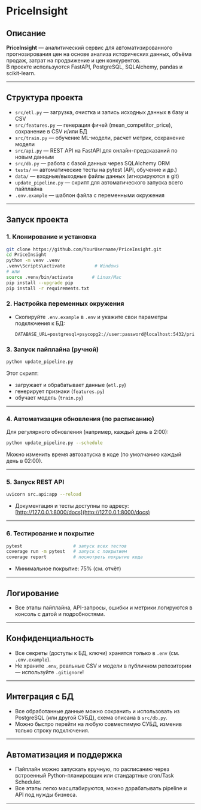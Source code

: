 # PriceInsight

## Описание

**PriceInsight** — аналитический сервис для автоматизированного прогнозирования цен на основе анализа исторических данных, объёма продаж, затрат на продвижение и цен конкурентов.  
В проекте используются FastAPI, PostgreSQL, SQLAlchemy, pandas и scikit-learn.

---

## Структура проекта

- `src/etl.py` — загрузка, очистка и запись исходных данных в базу и CSV
- `src/features.py` — генерация фичей (mean_competitor_price), сохранение в CSV и/или БД
- `src/train.py` — обучение ML-модели, расчет метрик, сохранение модели
- `src/api.py` — REST API на FastAPI для онлайн-предсказаний по новым данным
- `src/db.py` — работа с базой данных через SQLAlchemy ORM
- `tests/` — автоматические тесты на pytest (API, обучение и др.)
- `data/` — входные/выходные файлы данных (игнорируются в git)
- `update_pipeline.py` — скрипт для автоматического запуска всего пайплайна
- `.env.example` — шаблон файла с переменными окружения

---

## Запуск проекта

### 1. Клонирование и установка

```bash
git clone https://github.com/YourUsername/PriceInsight.git
cd PriceInsight
python -m venv .venv
.venv\Scripts\activate           # Windows
# или
source .venv/bin/activate       # Linux/Mac
pip install --upgrade pip
pip install -r requirements.txt
````

### 2. Настройка переменных окружения

* Скопируйте `.env.example` в `.env` и укажите свои параметры подключения к БД:

  ```
  DATABASE_URL=postgresql+psycopg2://user:password@localhost:5432/priceinsight
  ```

### 3. Запуск пайплайна (ручной)

```bash
python update_pipeline.py
```

Этот скрипт:

* загружает и обрабатывает данные (`etl.py`)
* генерирует признаки (`features.py`)
* обучает модель (`train.py`)

---

### 4. Автоматизация обновления (по расписанию)

Для регулярного обновления (например, каждый день в 2:00):

```bash
python update_pipeline.py --schedule
```

Можно изменить время автозапуска в коде (по умолчанию каждый день в 02:00).

---

### 5. Запуск REST API

```bash
uvicorn src.api:app --reload
```

* Документация и тесты доступны по адресу: [http://127.0.0.1:8000/docs](http://127.0.0.1:8000/docs)

---

### 6. Тестирование и покрытие

```bash
pytest                   # запуск всех тестов
coverage run -m pytest   # запуск с покрытием
coverage report          # посмотреть покрытие кода
```

* Минимальное покрытие: 75% (см. отчёт)

---

## Логирование

* Все этапы пайплайна, API-запросы, ошибки и метрики логируются в консоль с датой и подробностями.

---

## Конфиденциальность

* Все секреты (доступы к БД, ключи) хранятся только в `.env` (см. `.env.example`).
* Не храните `.env`, реальные CSV и модели в публичном репозитории — используйте `.gitignore`!

---

## Интеграция с БД

* Все обработанные данные можно сохранить и использовать из PostgreSQL (или другой СУБД), схема описана в `src/db.py`.
* Можно быстро перейти на любую совместимую СУБД, изменив только строку подключения.

---

## Автоматизация и поддержка

* Пайплайн можно запускать вручную, по расписанию через встроенный Python-планировщик или стандартные cron/Task Scheduler.
* Все этапы легко масштабируются, можно дорабатывать pipeline и API под нужды бизнеса.

---

